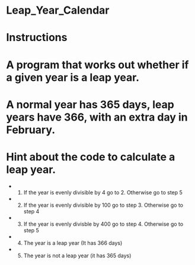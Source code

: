 # Leap_Year_Calendar
# Instructions
# A program that works out whether if a given year is a leap year.
# A normal year has 365 days, leap years have 366, with an extra day in February.
# Hint about the code to calculate a leap year. 
- 1. If the year is evenly divisible by 4 go to 2. Otherwise go to step 5
- 2. If the year is evenly divisible by 100 go to step 3. Otherwise go to step 4
- 3. If the year is evenly divisble by 400 go to step 4. Otherwise go to step 5
- 4. The year is a leap year (It has 366 days)
- 5. The year is not a leap year (it has 365 days)
